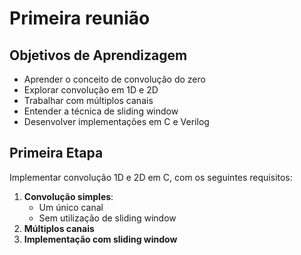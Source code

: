 # Primeira reunião

## Objetivos de Aprendizagem
- Aprender o conceito de convolução do zero
- Explorar convolução em 1D e 2D
- Trabalhar com múltiplos canais
- Entender a técnica de sliding window
- Desenvolver implementações em C e Verilog

## Primeira Etapa
Implementar convolução 1D e 2D em C, com os seguintes requisitos:

1. **Convolução simples**: 
   - Um único canal
   - Sem utilização de sliding window
2. **Múltiplos canais**
3. **Implementação com sliding window**

